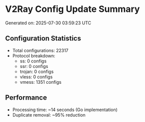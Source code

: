 # V2Ray Config Update Summary
Generated on: 2025-07-30 03:59:23 UTC

## Configuration Statistics
- Total configurations: 22317
- Protocol breakdown:
  - ss: 0 configs
  - ssr: 0 configs
  - trojan: 0 configs
  - vless: 0 configs
  - vmess: 1351 configs

## Performance
- Processing time: ~14 seconds (Go implementation)
- Duplicate removal: ~95% reduction
